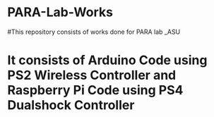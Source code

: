 # PARA-Lab-Works
#This repository consists of works done for PARA lab _ASU
# It consists of Arduino Code using PS2 Wireless Controller and Raspberry Pi Code using PS4 Dualshock Controller 
